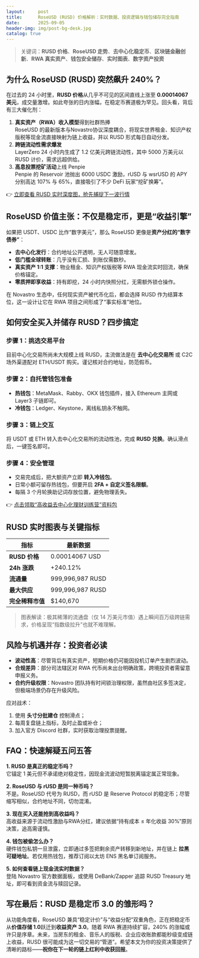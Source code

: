 ```yaml
---
layout:     post
title:      RoseUSD (RUSD) 价格解析：实时数据、投资逻辑与钱包储存完全指南
date:       2025-09-05
header-img: img/post-bg-desk.jpg
catalog: true
---
```


> 关键词：**RUSD 价格**、**RoseUSD 走势**、**去中心化稳定币**、**区块链金融创新**、**RWA 真实资产**、**钱包安全储存**、**实时图表**、**数字资产投资**

## 为什么 RoseUSD (RUSD) 突然飙升 240%？

在过去的 24 小时里，**RUSD 价格**从几乎不可见的区间直线上涨至 **0.00014067 美元**，成交量激增。如此夸张的日内涨幅，在稳定币赛道极为罕见。回头看，背后有三大催化剂：

1. **真实资产（RWA）收入模型**得到社群热捧  
   RoseUSD 的最新版本与Novastro协议深度耦合，将现实世界租金、知识产权版税等现金流直接映射为链上收益，并以 RUSD 形式每日自动分发。  
2. **跨链流动性需求爆发**  
   LayerZero 24 小时内生成了 1.2 亿美元跨链流动性，其中 5000 万美元以 RUSD 计价，需求远超供给。  
3. **高息投票挖矿活动**上线 Penpie  
   Penpie 的 Reservoir 池抛出 6000 USDC 激励，rUSD 与 wsrUSD 的 APY 分别高达 107% 与 65%，直接吸引了不少 DeFi 玩家“挖矿换筹”。

👉 [立即查看 RUSD 实时深度图，抢先捕捉下一波行情](https://okxdog.com/)

## RoseUSD 价值主张：不仅是稳定币，更是“收益引擎”

如果把 USDT、USDC 比作“数字美元”，那么 RoseUSD 更像是**资产分红的“数字债券”**：

- **去中心化发行**：合约地址公开透明，无人可随意增发。  
- **低门槛全球转账**：几乎没有汇损、到账仅需数秒。  
- **真实资产 1:1 支撑**：物业租金、知识产权版税等 RWA 现金流实时回流，确保价格锚定。  
- **零质押即享收益**：持有即挖，24 小时内快照分红，无需额外锁仓操作。  

在 Novastro 生态中，任何现实资产被代币化后，都会选择 RUSD 作为结算本位，这一设计让它在 RWA 项目之间形成了“事实标准”地位。

## 如何安全买入并储存 RUSD？四步搞定

### 步骤 1：挑选交易平台  
目前中心化交易所尚未大规模上线 RUSD，主流做法是在 **去中心化交易所** 或 C2C 场外渠道配对 ETH/USDT 购买。谨记核对合约地址，防范假币。

### 步骤 2：自托管钱包准备  
- **热钱包**：MetaMask、Rabby、OKX 钱包插件，接入 Ethereum 主网或 Layer3 子链即可。  
- **冷钱包**：Ledger、Keystone，离线私钥永不触网。  

### 步骤 3：链上交互  
将 USDT 或 ETH 转入去中心化交易所的流动性池，完成 **RUSD 兑换**。确认滑点后，一键签名即可。

### 步骤 4：安全管理  
- 交易完成后，把大额资产立即 **转入冷钱包**。  
- 日常小额可留存热钱包，但要开启 **2FA + 自定义签名限额**。  
- 每隔 3 个月轮换助记词存放位置，避免物理丢失。

👉 [点击领取“高收益去中心化理财训练营”资料包](https://okxdog.com/)

## RUSD 实时图表与关键指标

| 指标 | 最新数据 |
|---|---|
| **RUSD 价格** | 0.00014067 USD |
| **24h 涨跌** | +240.12% |
| **流通量** | 999,996,987 RUSD |
| **最大供应** | 999,996,987 RUSD |
| **完全稀释市值** | $140,670 |

> 图表解读：极其稀薄的流通盘（仅 14 万美元市值）遇上瞬间百万级跨链需求，价格呈现“指数级拉升”也就不难理解。

## 风险与机遇并存：投资者必读

- **波动性高**：尽管背后有真实资产，短期价格仍可能因投机订单产生剧烈波动。  
- **合规差异**：部分司法辖区对 RWA 代币尚未出台明确政策，跨境投资者需留意申报义务。  
- **合约升级权限**：Novastro 团队持有时间锁治理权限，虽然由社区多签决定，但极端场景仍存在升级风险。

应对战术：  
1. 使用 **头寸分批建仓** 控制滑点；  
2. 每周复盘链上指标，及时止盈或补仓；  
3. 加入官方 Discord 社群，实时获取治理投票提醒。

## FAQ：快速解疑五问五答

**1. RUSD 是真正的稳定币吗？**  
它锚定 1 美元但不承诺绝对稳定性，因现金流波动短暂脱离锚定属正常现象。

**2. RoseUSD 与 rUSD 是同一种币吗？**  
不是。RoseUSD 代号为 RUSD，而 rUSD 是 Reserve Protocol 的稳定币；尽管缩写相似，合约地址不同，切勿混淆。

**3. 现在买入还能抢到高收益吗？**  
高收益来源于流动性激励与RWA分红，建议依据“持有成本 ≤ 年化收益 30%”原则决策，追高需谨慎。

**4. 钱包被偷怎么办？**  
硬件钱包私钥一旦泄露，立即通过多签把剩余资产转移到新地址，并在链上 **拉黑可疑地址**。若仅用热钱包，推荐订阅以太坊 ENS 黑名单订阅服务。

**5. 如何查看链上现金流实时数据？**  
登陆 Novastro 官方数据面板，或使用 DeBank/Zapper 追踪 RUSD Treasury 地址，即可看到资金流与赎回记录。

## 写在最后：RUSD 是稳定币 3.0 的雏形吗？

从功能角度看，RoseUSD 兼具“稳定计价”与“收益分配”双重角色，正在把稳定币从**价值存储 1.0**跃迁到**收益资产 3.0**。随着 RWA 赛道持续扩容，240% 的涨幅或许只是序章。未来，当房东的租金、音乐人的版税、企业应收账款都能秒级变成链上收益，RUSD 很可能成为这一切交易的“管道”。希望本文为你的投资决策提供了清晰的路标——**祝你在下一轮的链上红利中收获回报**。